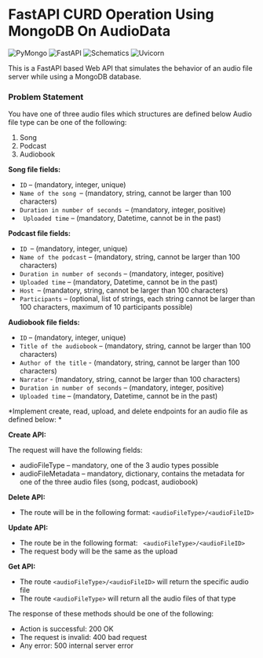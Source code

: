 # FastAPI CURD Operation Using MongoDB On AudioData
![PyMongo](https://img.shields.io/badge/PyMongo-3.10.1-green) ![FastAPI](https://img.shields.io/badge/FastAPI-0.63.0-blue) ![Schematics](https://img.shields.io/badge/Schematics-2.1.0-yellow) ![Uvicorn](https://img.shields.io/badge/UvicornServer-0.13.4-red)

This is a  FastAPI based Web API that simulates the behavior of an audio file server while using a MongoDB database.

### Problem Statement
You have one of three audio files which structures are defined below Audio file type can be one of the following:
1. Song
2. Podcast
3. Audiobook

**Song file fields:**
- `ID` – (mandatory, integer, unique)
- `Name of the song `– (mandatory, string, cannot be larger than 100 characters)
- `Duration in number of seconds `– (mandatory, integer, positive)
- ` Uploaded time` – (mandatory, Datetime, cannot be in the past)

**Podcast file fields:**
- `ID `– (mandatory, integer, unique)
- `Name of the podcast` – (mandatory, string, cannot be larger than 100 characters)
- `Duration in number of seconds` – (mandatory, integer, positive)
- `Uploaded time` – (mandatory, Datetime, cannot be in the past)
- `Host `– (mandatory, string, cannot be larger than 100 characters)
- `Participants` – (optional, list of strings, each string cannot be larger than 100 characters, maximum of 10 participants possible)

**Audiobook file fields:**
- `ID` – (mandatory, integer, unique)
- `Title of the audiobook` – (mandatory, string, cannot be larger than 100 characters)
- `Author of the title` -  (mandatory, string, cannot be larger than 100 characters)
- `Narrator` - (mandatory, string, cannot be larger than 100 characters)
- `Duration in number of seconds` – (mandatory, integer, positive)
- `Uploaded time` – (mandatory, Datetime, cannot be in the past)

*Implement create, read, upload, and delete endpoints for an audio file as defined below:
*

**Create API:**

The request will have the following fields:
- audioFileType – mandatory, one of the 3 audio types possible
- audioFileMetadata – mandatory, dictionary, contains the metadata for one of the three audio files (song, podcast, audiobook)

**Delete API:**
- The route will be in the following format: `<audioFileType>/<audioFileID>`

**Update API:**
- The route be in the following format: ` <audioFileType>/<audioFileID>`
- The request body will be the same as the upload

**Get API:**
- The route `<audioFileType>/<audioFileID>` will return the specific audio file
- The route `<audioFileType>`  will return all the audio files of that type

The response of these methods should be one of the following:
- Action is successful: 200 OK
- The request is invalid: 400 bad request
- Any error: 500 internal server error
